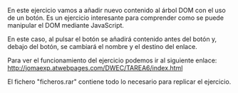 En este ejercicio vamos a añadir nuevo contenido al árbol DOM con el uso de un botón.
Es un ejercicio interesante para comprender como se puede manipular el DOM mediante JavaScript.

En este caso, al pulsar el botón se añadirá contenido antes del botón y, debajo del botón, se cambiará el nombre y el destino del enlace.

Para ver el funcionamiento del ejercicio podemos ir al siguiente enlace:
http://jomaexp.atwebpages.com/DWEC/TAREA6/index.html

El fichero "ficheros.rar" contiene todo lo necesario para replicar el ejercicio.
